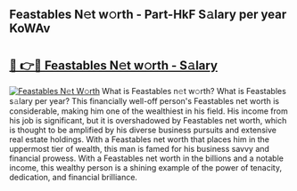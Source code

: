 ## Feastables N𝚎t w𝚘rth - Part-HkF S𝚊lary per year KoWAv

# <h2><a href="http://gc0dvbl.nevu.top/?p=Feastables">🔗 👉🔴 Feastables N𝚎t w𝚘rth - S𝚊lary</a></h2>

[![Feastables N𝚎t W𝚘rth](https://i.imgur.com/Oavwk0R.jpeg)](http://gc0dvbl.nevu.top/?p=Feastables)
What is Feastables n𝚎t w𝚘rth? What is Feastables s𝚊lary per year?
This financially well-off person's Feastables net worth is considerable, making him one of the wealthiest in his field. His income from his job is significant, but it is overshadowed by Feastables net worth, which is thought to be amplified by his diverse business pursuits and extensive real estate holdings. With a Feastables net worth that places him in the uppermost tier of wealth, this man is famed for his business savvy and financial prowess. With a Feastables net worth in the billions and a notable income, this wealthy person is a shining example of the power of tenacity, dedication, and financial brilliance.
